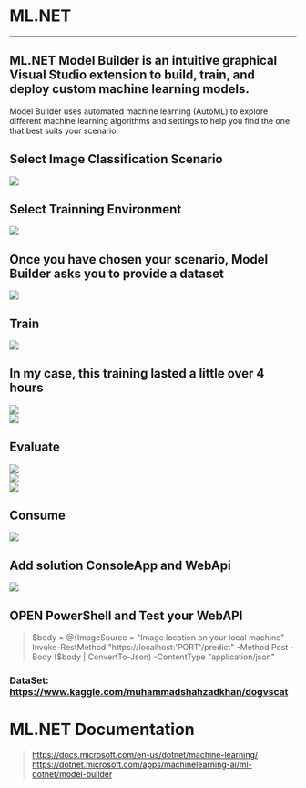 # ML.NET

---------------------------------------------------------
## ML.NET Model Builder is an intuitive graphical Visual Studio extension to build, train, and deploy custom machine learning models.
Model Builder uses automated machine learning (AutoML) to explore different machine learning algorithms and settings to help you find the one that best suits your scenario.<br />

## Select Image Classification Scenario
![](Images/01-Scenarios.PNG)<br />
## Select Trainning Environment
![](Images/02-Scenarios.PNG)<br />
## Once you have chosen your scenario, Model Builder asks you to provide a dataset
![](Images/03-Data.PNG)<br />
## Train
![](Images/04-Training.PNG)<br />
## In my case, this training lasted a little over 4 hours
![](Images/05-Training-Results.PNG)<br />
![](Images/05-1-Training-Results.PNG)<br />
## Evaluate
![](Images/06-Evaluate.PNG)<br />
![](Images/07-Evaluate-Test.PNG)<br />
![](Images/08-Evaluate-Result.PNG)<br />
## Consume
![](Images/09-Consume.PNG)<br />
## Add solution ConsoleApp and WebApi<br />
![](Images/10-AddSolutions.PNG)<br />


## OPEN PowerShell and Test your WebAPI<br />
> $body = @{ImageSource = "Image location on your local machine"<br />
> Invoke-RestMethod "https://localhost:'PORT'/predict" -Method Post -Body ($body | ConvertTo-Json) -ContentType "application/json"<br />

### DataSet: https://www.kaggle.com/muhammadshahzadkhan/dogvscat

# ML.NET Documentation
>https://docs.microsoft.com/en-us/dotnet/machine-learning/
>https://dotnet.microsoft.com/apps/machinelearning-ai/ml-dotnet/model-builder
